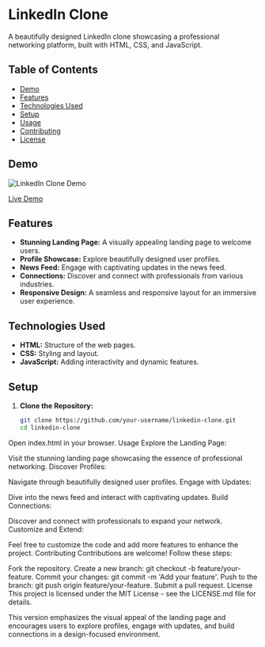 # LinkedIn Clone

A beautifully designed LinkedIn clone showcasing a professional networking platform, built with HTML, CSS, and JavaScript.

## Table of Contents

- [Demo](https://nlinkedinclone.netlify.app)
- [Features](#features)
- [Technologies Used](#technologies-used)
- [Setup](#setup)
- [Usage](#usage)
- [Contributing](#contributing)
- [License](#license)

## Demo

![LinkedIn Clone Demo](demo.gif)

[Live Demo](https://nlinkedinclone.netlify.app) 

## Features

- **Stunning Landing Page:** A visually appealing landing page to welcome users.
- **Profile Showcase:** Explore beautifully designed user profiles.
- **News Feed:** Engage with captivating updates in the news feed.
- **Connections:** Discover and connect with professionals from various industries.
- **Responsive Design:** A seamless and responsive layout for an immersive user experience.

## Technologies Used

- **HTML:** Structure of the web pages.
- **CSS:** Styling and layout.
- **JavaScript:** Adding interactivity and dynamic features.

## Setup

1. **Clone the Repository:**

   ```bash
   git clone https://github.com/your-username/linkedin-clone.git
   cd linkedin-clone
Open index.html in your browser.
Usage
Explore the Landing Page:

Visit the stunning landing page showcasing the essence of professional networking.
Discover Profiles:

Navigate through beautifully designed user profiles.
Engage with Updates:

Dive into the news feed and interact with captivating updates.
Build Connections:

Discover and connect with professionals to expand your network.
Customize and Extend:

Feel free to customize the code and add more features to enhance the project.
Contributing
Contributions are welcome! Follow these steps:

Fork the repository.
Create a new branch: git checkout -b feature/your-feature.
Commit your changes: git commit -m 'Add your feature'.
Push to the branch: git push origin feature/your-feature.
Submit a pull request.
License
This project is licensed under the MIT License - see the LICENSE.md file for details.

This version emphasizes the visual appeal of the landing page and encourages users to explore profiles, engage with updates, and build connections in a design-focused environment.

